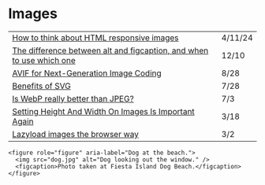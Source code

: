 # Images

|                                                                                                                                                                                                                                               |         |
| --------------------------------------------------------------------------------------------------------------------------------------------------------------------------------------------------------------------------------------------- | ------- |
| [How to think about HTML responsive images](https://danburzo.ro/responsive-images-html/)                                                                                                                                                      | 4/11/24 |
| [The difference between alt and figcaption, and when to use which one](https://gomakethings.com/the-difference-between-alt-and-figcaption-and-when-to-use-which-one/)                                                                         | 12/10   |
| [AVIF for Next-Generation Image Coding](https://netflixtechblog.com/avif-for-next-generation-image-coding-b1d75675fe4)                                                                                                                        | 8/28    |
| [Benefits of SVG](https://dev.to/alexi\_be3/benefits-of-svg-10mn?utm\_source=digest\_mailer\&utm\_medium=email\&utm\_campaign=digest\_email)                                                                                                  | 7/28    |
| [Is WebP really better than JPEG?](https://siipo.la/blog/is-webp-really-better-than-jpeg?utm\_source=Responsive+Design+Weekly\&utm\_campaign=e37e47b37a-RWD\_Newsletter\_417\&utm\_medium=email\&utm\_term=0\_df65b6d7c8-e37e47b37a-59185629) | 7/3     |
| [Setting Height And Width On Images Is Important Again](https://www.smashingmagazine.com/2020/03/setting-height-width-images-important-again/?utm\_source=CSS-Weekly\&utm\_campaign=Issue-402\&utm\_medium=email)                             | 3/18    |
| [Lazyload images the browser way](https://itsopensource.com/lazyload-images-the-browser-way/)                                                                                                                                                 | 3/2     |

```markup
<figure role="figure" aria-label="Dog at the beach.">
  <img src="dog.jpg" alt="Dog looking out the window." />
  <figcaption>Photo taken at Fiesta Island Dog Beach.</figcaption>
</figure>

```

>

